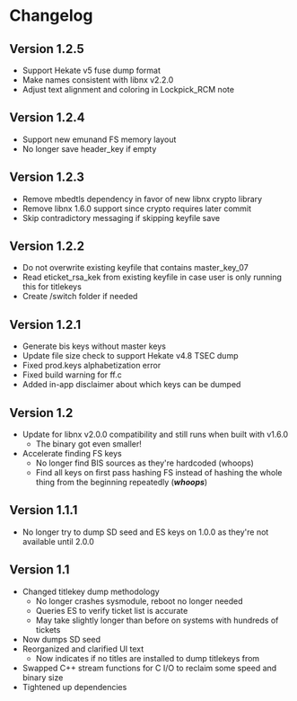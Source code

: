 # Changelog
## Version 1.2.5
* Support Hekate v5 fuse dump format
* Make names consistent with libnx v2.2.0
* Adjust text alignment and coloring in Lockpick_RCM note

## Version 1.2.4
* Support new emunand FS memory layout
* No longer save header_key if empty

## Version 1.2.3
* Remove mbedtls dependency in favor of new libnx crypto library
* Remove libnx 1.6.0 support since crypto requires later commit
* Skip contradictory messaging if skipping keyfile save

## Version 1.2.2
* Do not overwrite existing keyfile that contains master_key_07
* Read eticket_rsa_kek from existing keyfile in case user is only running this for titlekeys
* Create /switch folder if needed

## Version 1.2.1
* Generate bis keys without master keys
* Update file size check to support Hekate v4.8 TSEC dump
* Fixed prod.keys alphabetization error
* Fixed build warning for ff.c
* Added in-app disclaimer about which keys can be dumped

## Version 1.2
* Update for libnx v2.0.0 compatibility and still runs when built with v1.6.0
  * The binary got even smaller!
* Accelerate finding FS keys
  * No longer find BIS sources as they're hardcoded (whoops)
  * Find all keys on first pass hashing FS instead of hashing the whole thing from the beginning repeatedly (__*whoops*__)

## Version 1.1.1
* No longer try to dump SD seed and ES keys on 1.0.0 as they're not available until 2.0.0

## Version 1.1
* Changed titlekey dump methodology
  * No longer crashes sysmodule, reboot no longer needed
  * Queries ES to verify ticket list is accurate
  * May take slightly longer than before on systems with hundreds of tickets
* Now dumps SD seed
* Reorganized and clarified UI text
  * Now indicates if no titles are installed to dump titlekeys from
* Swapped C++ stream functions for C I/O to reclaim some speed and binary size
* Tightened up dependencies